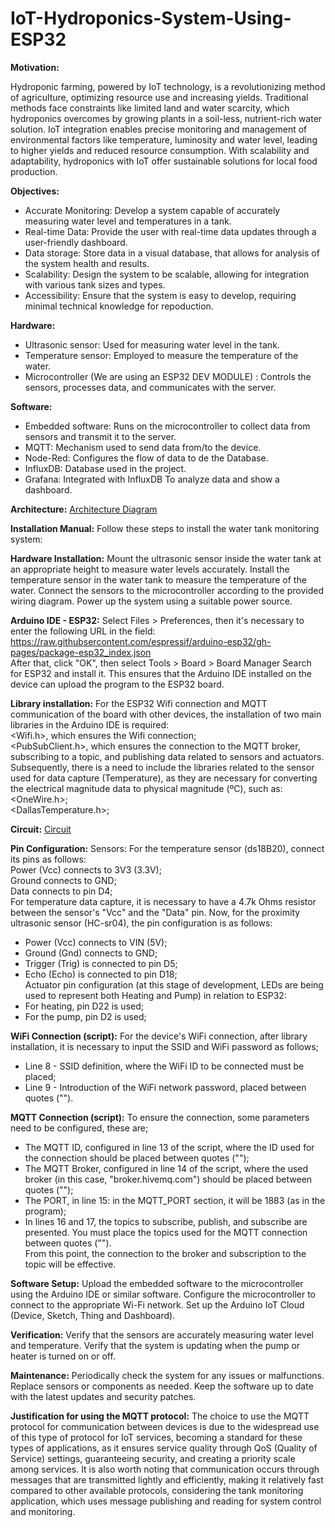 # IoT-Hydroponics-System-Using-ESP32

**Motivation:**

Hydroponic farming, powered by IoT technology, is a revolutionizing method of agriculture, optimizing resource use and increasing yields. Traditional methods face constraints like limited land and water scarcity, which hydroponics overcomes by growing plants in a soil-less, nutrient-rich water solution. IoT integration enables precise monitoring and management of environmental factors like temperature, luminosity and water level, leading to higher yields and reduced resource consumption. With scalability and adaptability, hydroponics with IoT offer sustainable solutions for local food production.

**Objectives:**
* Accurate Monitoring: Develop a system capable of accurately measuring water level and temperatures in a tank.
* Real-time Data: Provide the user with real-time data updates through a user-friendly dashboard.
* Data storage: Store data in a visual database, that allows for analysis of the system health and results.
* Scalability: Design the system to be scalable, allowing for integration with various tank sizes and types.
* Accessibility: Ensure that the system is easy to develop, requiring minimal technical knowledge for repoduction.

**Hardware:**
* Ultrasonic sensor: Used for measuring water level in the tank.
* Temperature sensor: Employed to measure the temperature of the water.
* Microcontroller (We are using an ESP32 DEV MODULE) : Controls the sensors, processes data, and communicates with the server.

**Software:**
* Embedded software: Runs on the microcontroller to collect data from sensors and transmit it to the server.
* MQTT: Mechanism used to send data from/to the device.
* Node-Red: Configures the flow of data to de the Database.
* InfluxDB: Database used in the project.
* Grafana: Integrated with InfluxDB To analyze data and show a dashboard.

**Architecture:** [Architecture Diagram](https://github.com/GuiMaFol/Water-Tank-Monitoring-System-Using-ESP32/blob/main/Architecture.png)

**Installation Manual:**
Follow these steps to install the water tank monitoring system:

**Hardware Installation:**
Mount the ultrasonic sensor inside the water tank at an appropriate height to measure water levels accurately.
Install the temperature sensor in the water tank to measure the temperature of the water.
Connect the sensors to the microcontroller according to the provided wiring diagram.
Power up the system using a suitable power source.

**Arduino IDE - ESP32:**
Select Files > Preferences, then it's necessary to enter the following URL in the field:
https://raw.githubsercontent.com/espressif/arduino-esp32/gh-pages/package-esp32_index.json <br/>
After that, click "OK", then select Tools > Board > Board Manager
Search for ESP32 and install it.
This ensures that the Arduino IDE installed on the device can upload the program to the ESP32 board.

**Library installation:**
For the ESP32 Wifi connection and MQTT communication of the board with other devices, the installation of two main libraries in the Arduino IDE is required:<br/>
<Wifi.h>, which ensures the Wifi connection;<br/>
<PubSubClient.h>, which ensures the connection to the MQTT broker, subscribing to a topic, and publishing data related to sensors and actuators.<br/>
Subsequently, there is a need to include the libraries related to the sensor used for data capture (Temperature), as they are necessary for converting the electrical magnitude data to physical magnitude (ºC), such as:<br/>
<OneWire.h>;<br/>
<DallasTemperature.h>;<br/>

**Circuit:** [Circuit](https://github.com/GuiMaFol/Water-Tank-Monitoring-System-Using-ESP32/blob/main/Circuit.png)

**Pin Configuration:**
Sensors: For the temperature sensor (ds18B20), connect its pins as follows:<br/>
Power (Vcc) connects to 3V3 (3.3V);<br/>
Ground connects to GND;<br/>
Data connects to pin D4;<br/>
For temperature data capture, it is necessary to have a 4.7k Ohms resistor between the sensor's "Vcc" and the "Data" pin. Now, for the proximity ultrasonic sensor (HC-sr04), the pin configuration is as follows:<br/>
- Power (Vcc) connects to VIN (5V);<br/>
- Ground (Gnd) connects to GND;<br/>
- Trigger (Trig) is connected to pin D5;<br/>
- Echo (Echo) is connected to pin D18;<br/>
Actuator pin configuration (at this stage of development, LEDs are being used to represent both Heating and Pump) in relation to ESP32:<br/>
- For heating, pin D22 is used;<br/>
- For the pump, pin D2 is used;<br/>

**WiFi Connection (script):**
For the device's WiFi connection, after library installation, it is necessary to input the SSID and WiFi password as follows;<br/>
- Line 8 - SSID definition, where the WiFi ID to be connected must be placed;<br/>
- Line 9 - Introduction of the WiFi network password, placed between quotes ("").

**MQTT Connection (script):**
To ensure the connection, some parameters need to be configured, these are;<br/>
- The MQTT ID, configured in line 13 of the script, where the ID used for the connection should be placed between quotes ("");<br/>
- The MQTT Broker, configured in line 14 of the script, where the used broker (in this case, "broker.hivemq.com") should be placed between quotes ("");<br/>
- The PORT, in line 15: in the MQTT_PORT section, it will be 1883 (as in the program);<br/>
- In lines 16 and 17, the topics to subscribe, publish, and subscribe are presented. You must place the topics used for the MQTT connection between quotes ("").<br/>
From this point, the connection to the broker and subscription to the topic will be effective.

**Software Setup:**
Upload the embedded software to the microcontroller using the Arduino IDE or similar software.
Configure the microcontroller to connect to the appropriate Wi-Fi network.
Set up the Arduino IoT Cloud (Device, Sketch, Thing and Dashboard).

**Verification:**
Verify that the sensors are accurately measuring water level and temperature.
Verify that the system is updating when the pump or heater is turned on or off.

**Maintenance:**
Periodically check the system for any issues or malfunctions.
Replace sensors or components as needed.
Keep the software up to date with the latest updates and security patches.

**Justification for using the MQTT protocol:**
The choice to use the MQTT protocol for communication between devices is due to the widespread use of this type of protocol for IoT services, becoming a standard for these types of applications, as it ensures service quality through QoS (Quality of Service) settings, guaranteeing security, and creating a priority scale among services. It is also worth noting that communication occurs through messages that are transmitted lightly and efficiently, making it relatively fast compared to other available protocols, considering the tank monitoring application, which uses message publishing and reading for system control and monitoring.
